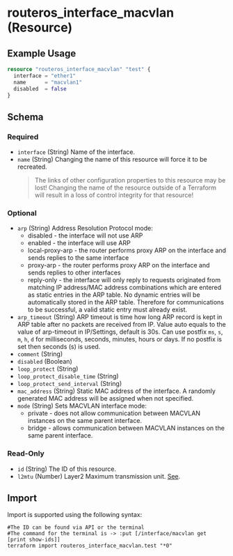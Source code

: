 # routeros_interface_macvlan (Resource)


## Example Usage
```terraform
resource "routeros_interface_macvlan" "test" {
  interface = "ether1"
  name      = "macvlan1"
  disabled  = false
}
```

<!-- schema generated by tfplugindocs -->
## Schema

### Required

- `interface` (String) Name of the interface.
- `name` (String) Changing the name of this resource will force it to be recreated.
	> The links of other configuration properties to this resource may be lost!
	> Changing the name of the resource outside of a Terraform will result in a loss of control integrity for that resource!

### Optional

- `arp` (String) Address Resolution Protocol mode:
  * disabled - the interface will not use ARP
  * enabled - the interface will use ARP
  * local-proxy-arp - the router performs proxy ARP on the interface and sends replies to the same interface
  * proxy-arp - the router performs proxy ARP on the interface and sends replies to other interfaces
  * reply-only - the interface will only reply to requests originated from matching IP address/MAC address combinations which are entered as static entries in the ARP table. No dynamic entries will be automatically stored in the ARP table. Therefore for communications to be successful, a valid static entry must already exist.
- `arp_timeout` (String) ARP timeout is time how long ARP record is kept in ARP table after no packets are received from IP. Value auto equals to the value of arp-timeout in IP/Settings, default is 30s. Can use postfix `ms`, `s`, `m`, `h`, `d` for milliseconds, seconds, minutes, hours or days. If no postfix is set then seconds (s) is used.
- `comment` (String)
- `disabled` (Boolean)
- `loop_protect` (String)
- `loop_protect_disable_time` (String)
- `loop_protect_send_interval` (String)
- `mac_address` (String) Static MAC address of the interface. A randomly generated MAC address will be assigned when not specified.
- `mode` (String) Sets MACVLAN interface mode:
  *	private - does not allow communication between MACVLAN instances on the same parent interface.
  * bridge - allows communication between MACVLAN instances on the same parent interface.

### Read-Only

- `id` (String) The ID of this resource.
- `l2mtu` (Number) Layer2 Maximum transmission unit. [See](https://wiki.mikrotik.com/wiki/Maximum_Transmission_Unit_on_RouterBoards).

## Import
Import is supported using the following syntax:
```shell
#The ID can be found via API or the terminal
#The command for the terminal is -> :put [/interface/macvlan get [print show-ids]]
terraform import routeros_interface_macvlan.test "*0"
```
